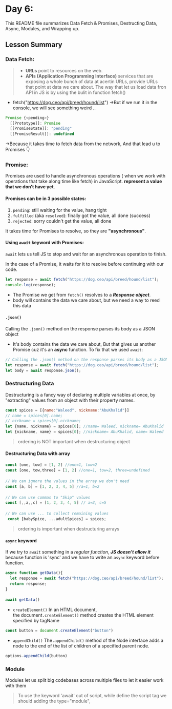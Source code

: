 # Day 6: 

This README file summarizes Data Fetch & Promises, Destructing Data, Async, Modules, and Wrapping up. 

## Lesson Summary

###  Data Fetch:
> * **URLs** point to resources on the web.
> * **APIs (Application Programming Interface)** services that are exposing a whole bunch of data at acertin URLs, provide URLs that point at data we care about.
The way that let us load data fron API in JS is by using the bulit in function fetch()
- fetch("https://dog.ceo/api/breed/hound/list")
->But if we run it in the console, we will see something weird ..
```javaScript
Promise {<pending>}
  [[Prototype]]: Promise
  [[PromiseState]]: "pending"
  [[PromiseResult]]: undefined
```
->Because it takes time to fetch data from the network, And that lead u to Promises 👇

###  Promise: 
Promises are used to handle asynchronous operations ( when we work with operations that take along time like fetch) in JavaScript.
**represent a value that we don’t have yet**.

#### Promises can be in 3 possible states:
1. `pending`: still waiting for the value, hang tight
2. `fulfilled` (aka `resolved`): finally got the value, all done (success)
3. `rejected`: sorry couldn't get the value, all done
   
It takes time for Promises to resolve, so they are **"asynchronous"**.


#### Using `await` keyword with Promises: 
`await` lets us tell JS to stop and wait for an asynchronous operation to finish.

In the case of a Promise, it waits for it to resolve before continuing with our code.

```javaScript
let response = await fetch("https://dog.ceo/api/breed/hound/list");
console.log(response);
```
- The Promise we get from `fetch()` resolves to a ***Response object***.
- body will contains the data we care about, but we need a way to reed this data 

#### `.json()`
Calling the `.json()` method on the response parses its body as a JSON object 
- It's body contains the data we care about, But that gives us another Promise cuz it's an **async** function.
To fix that we used `await`:

```javaScript
// Calling the .json() method on the response parses its body as a JSON object
let response = await fetch("https://dog.ceo/api/breed/hound/list");
let body = await response.json();
```

### Destructuring Data 
Destructuring is a fancy way of declaring multiple variables at once, by "extracting" values from an object with their property names.

```javaScript
const spices = [{name:"Waleed", nickname:"AbuKhalid"}]
// name = spices[0].name;
// nickname = spices[0].nickname;
let {name, nickname} = spices[0]; //name= Waleed, nickname= AbuKhalid 
let {nickname, name} = spices[0]; //nickname= AbuKhalid, name= Waleed 
```
> ordering is NOT important when destructuring object


#### Destructuring Data with array 

```javaScript
const [one, tow] = [1, 2] //one=1, tow=2
const [one, tow,three] = [1, 2] //one=1, tow=2, three=undefined

// We can ignore the values in the array we don't need
const [a, b] = [1, 2, 3, 4, 5] //a=1, b=2

// We can use commas to "Skip" values
const [,,a,,c] = [1, 2, 3, 4, 5] // a=3, c=5

// We can use ... to collect remaining values
 const [babySpice, ...adultSpices] = spices;
```
> ordering is important when destructuring arrays

#### `async` keyword
If we try to `await` something in a *regular function*, ***JS doesn't allow it*** because function is 'sync' and we have to write an `async` keyword before function.
```javaScript
async function getData(){
  let response = await fetch("https://dog.ceo/api/breed/hound/list");
  return response;
}

await getData()
```

- `createElement()` 
In an HTML document, the document`.createElement()` method creates the HTML element specified by tagName

```javaScript
const button = document.createElement("button")
```

- `appendChild()` 
The`.appendChild()` method of the Node interface adds a node to the end of the list of children of a specified parent node.

```javaScript
options.appendChild(button)
```

### Module 
Modules let us split big codebases across multiple files to let it easier work with them 
> To use the keyword 'await' out of script, while define the script tag we should adding the type="module", <script type='module'>

#### Module scope:
It's the sceond point of the differnce 'first one is await'. We can't access variables and functions in the web console since modules create their own space 

> And in this case we should use import & export
```javaScript
// mymodule.js
const a = () => "Waleed" 
export {a}
```
```javaScript
// othermodule.js
import {a} from './mymodule.js' 
```

### Debugging: 
We can `console.log()` or `console.warn()` or `console.error()` is one way to understand what's happening when your program runs

```javaScript
function whyIsntThisWorking(input) {
    console.log("Well at least we got this far");
    console.log(input);
    return thingThatDoesntWork(input);
}
```

* We can also use the browser's debugger to pause JS and inspect what's happening, The `debugger` statement creates a *breakpoint* where JS will pause and let you look around:

```javaScript
function whyIsntThisWorking(input) {
    debugger;
    return thingThatDoesntWork(input);
}
```
   
### `try` & `catch` Error Handling
`try` lets us "watch out" for potential errors, its friend `catch` lets us manage errors when they occur
```javaScript
try {
    thisMightThrowAnError();
} catch (error) {
    console.error("As if! Error:", error); 
    console.log("Whatever, let's press on anyway");
}
console.log("still rollin' with the homies");
```

### 💡 **Notes:**
1. **`trim()`** method removes whitespace from both ends of a string and returns a new string, without modifying the original string.
2. In `JS` we can create any element we want to appear in HTML page.


## Coding Exercise and my Solution:

[Task Discription](https://github.com/orjwan-alrajaby/gsg-QA-Nablus-training-2023/blob/main/learning-sprint-1/week1%20-%20javascript-from-first-steps-to-professional/day%206/task.md)

[**My Solution**](https://github.com/WaleedZriqui/rick-MortyStarter.git)
<img src="images\Day6 task.png">